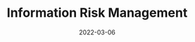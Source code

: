---
title: Information Risk Management
subtitle: 
layout: default
modal-id: 3
date: 2022-03-06
img: module-3.jpg
thumbnail: module-3.jpg
alt: image-alt
category: Cyber Security
project-date: 20 Sep 2022
tutor: Dr Stelios Sotiriadis
unit: 12
description: Information Risk Management
---